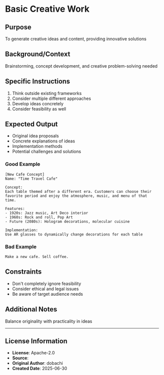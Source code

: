 # Basic Creative Work

## Purpose
To generate creative ideas and content, providing innovative solutions

## Background/Context
Brainstorming, concept development, and creative problem-solving needed

## Specific Instructions
1. Think outside existing frameworks
2. Consider multiple different approaches
3. Develop ideas concretely
4. Consider feasibility as well

## Expected Output
- Original idea proposals
- Concrete explanations of ideas
- Implementation methods
- Potential challenges and solutions

### Good Example
```
[New Cafe Concept]
Name: "Time Travel Cafe"

Concept:
Each table themed after a different era. Customers can choose their favorite period and enjoy the atmosphere, music, and menu of that time.

Features:
- 1920s: Jazz music, Art Deco interior
- 1960s: Rock and roll, Pop Art
- Future (2080s): Hologram decorations, molecular cuisine

Implementation:
Use AR glasses to dynamically change decorations for each table
```

### Bad Example
```
Make a new cafe. Sell coffee.
```

## Constraints
- Don't completely ignore feasibility
- Consider ethical and legal issues
- Be aware of target audience needs

## Additional Notes
Balance originality with practicality in ideas

---
## License Information
- **License**: Apache-2.0
- **Source**: 
- **Original Author**: dobachi
- **Created Date**: 2025-06-30